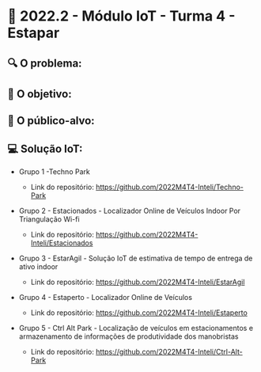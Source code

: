# 🙋‍ 2022.2 - Módulo IoT - Turma 4 - Estapar
## 🔍 O problema:


## 🎯 O objetivo:


## 🧩 O público-alvo:


## 💻 Solução IoT:

- Grupo 1 -Techno Park
  - Link do repositório: https://github.com/2022M4T4-Inteli/Techno-Park
  
- Grupo 2 - Estacionados - Localizador Online de Veículos Indoor Por Triangulação Wi-fi
  - Link do repositório: https://github.com/2022M4T4-Inteli/Estacionados
  
- Grupo 3 - EstarAgil - Solução IoT de estimativa de tempo de entrega de ativo indoor
  - Link do repositório: https://github.com/2022M4T4-Inteli/EstarAgil
  
- Grupo 4 - Estaperto - Localizador Online de Veículos
  - Link do repositório: https://github.com/2022M4T4-Inteli/Estaperto
  
- Grupo 5 - Ctrl Alt Park - Localização de veículos em estacionamentos e armazenamento de informações de produtividade dos manobristas
  - Link do repositório: https://github.com/2022M4T4-Inteli/Ctrl-Alt-Park

